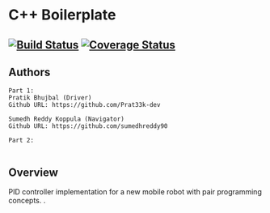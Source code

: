 # C++ Boilerplate
[![Build Status](https://app.travis-ci.com/sumedhreddy90/cpp-boilerplate.svg?branch=Group8-PairA)](https://app.travis-ci.com/sumedhreddy90/cpp-boilerplate.svg?branch=Group8-PairA)
[![Coverage Status](https://coveralls.io/repos/github/sumedhreddy90/cpp-boilerplate/badge.svg?branch=Group8-PairA)](https://coveralls.io/github/sumedhreddy90/cpp-boilerplate?branch=Group8-PairA)
---

## Authors
```
Part 1:
Pratik Bhujbal (Driver)
Github URL: https://github.com/Prat33k-dev

Sumedh Reddy Koppula (Navigator) 
Github URL: https://github.com/sumedhreddy90

```

```
Part 2:


```
## Overview
PID controller implementation for a new mobile robot with pair programming concepts.
.